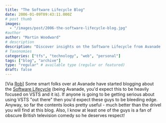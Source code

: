 ```yaml
---
title: "The Software Lifecycle Blog"
date: 2006-01-09T09:43:11.000Z
# post thumb
images:
  - "/images/post/2006-the-software-lifecycle-blog.jpg"
#author
author: "Martin Woodward"
# description
description: "Discover insights on the Software Lifecycle from Avanade's experts, with a keen focus on VSTS and some quirky British comedy references."
# Taxonomies
categories: ["tfs", "technology", "web", "personal"]
tags: ["blog", "archive"]
type: "regular" # available type (regular or featured)
draft: false
---
```

[Via [Rob](http://blogs.msdn.com/robcaron/archive/2006/01/08/510721.aspx)]  Some smart folks over at Avanade have started blogging about the [Software Lifecycle](http://www.sdlcguy.com/blog/default.aspx) (being Avanade, you'd expect this to be heavily focused on VSTS and it is).  If anyone is going to be getting serious about using VSTS "out there" then you'd expect these guys to be bleeding edge.  Anyway, so far the contents looks pretty useful - much better than the drivel you will find at this blog.  Also, I know at least one of the guys is a fan of obscure British television comedy so he deserves respect!